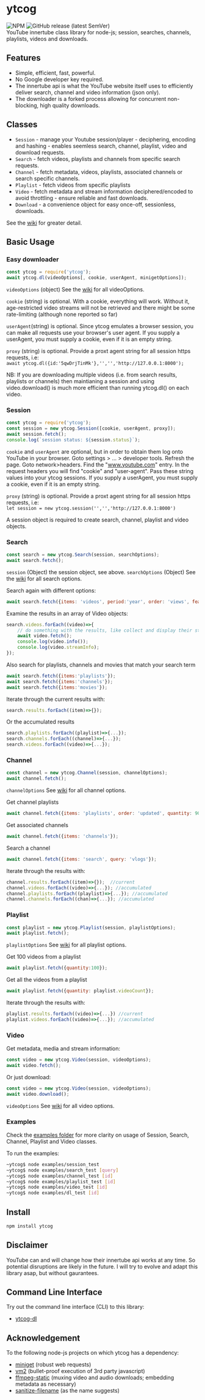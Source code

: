 # ytcog
![NPM](https://img.shields.io/npm/l/ytcog?style=plastic)
![GitHub release (latest SemVer)](https://img.shields.io/github/v/release/Gatecrasher777/ytcog?style=plastic)  
YouTube innertube class library for node-js; session, searches, channels, playlists, videos and downloads.

## Features

* Simple, efficient, fast, powerful. 
* No Google developer key required.  
* The innertube api is what the YouTube website itself uses to efficiently deliver  search, channel and video information (json only).
* The downloader is a forked process allowing for concurrent non-blocking, high quality downloads.

## Classes

* ```Session``` - manage your Youtube session/player - deciphering, encoding and hashing - enables seemless search, channel, playlist, video and download requests.
* ```Search``` - fetch videos, playlists and channels from specific search requests. 
* ```Channel``` - fetch metadata, videos, playlists, associated channels or search specific channels. 
* ```Playlist``` - fetch videos from specific playlists 
* ```Video``` - fetch metadata and stream information deciphered/encoded to avoid throttling - ensure reliable and fast downloads.
* ```Download``` - a convenience object for easy once-off, sessionless, downloads.

See the [wiki](https://github.com/gatecrasher777/ytcog/wiki) for greater detail.

## Basic Usage 

### Easy downloader

```js
const ytcog = require('ytcog');
await ytcog.dl(videoOptions[, cookie, userAgent, minigetOptions]);
```

```videoOptions``` (object) See the [wiki](https://github.com/gatecrasher777/ytcog/wiki/Video#Options) for all videoOptions.  

```cookie``` (string) is optional. With a cookie, everything will work. Without it, age-restricted video streams will not be retrieved and there might be some rate-limiting (although none reported so far)

```userAgent```(string) is optional. Since ytcog emulates a browser session, you can make all requests use your browser's user agent.  If you supply a userAgent, you must supply a cookie, even if it is an empty string.  

```proxy``` (string) is optional. Provide a proxt agent string for all session https requests, i.e:  
```await ytcog.dl({id:'5qwDrjTinMk'},'','','http://127.0.0.1:8000');```  

NB: If you are downloading multiple videos (i.e. from search results, playlists or channels) then maintianing a session and using video.download() is much more efficient than running ytcog.dl() on each video.

### Session

```js
const ytcog = require('ytcog');
const session = new ytcog.Session([cookie, userAgent, proxy]);
await session.fetch();
console.log(`session status: ${session.status}`);
```

```cookie``` and ```userAgent``` are optional, but in order to obtain them log onto YouTube in your browser. Goto settings > ... > developer tools. Refresh the page. Goto network>headers. Find the "www.youtube.com" entry. In the request headers you will find "cookie" and "user-agent". Pass these string values into your ytcog sessions.  If you supply a userAgent, you must supply a cookie, even if it is an empty string.

```proxy``` (string) is optional. Provide a proxt agent string for all session https requests, i.e:  
```let session = new ytcog.session('','','http://127.0.0.1:8000')```  

A session object is required to create search, channel, playlist and video objects.

### Search

```js
const search = new ytcog.Search(session, searchOptions);
await search.fetch();
```
```session``` (Object) the session object, see above.
```searchOptions``` (Object) See the [wiki](https://github.com/gatecrasher777/ytcog/wiki/Search#Options) for all search options.  

Search again with different options:

```js
await search.fetch({items: 'videos', period:'year', order: 'views', features: 'hd', quantity: 500 });
```

Examine the results in an array of Video objects:

```js
search.videos.forEach((video)=>{
    // do something with the results, like collect and display their streams
    await video.fetch();
    console.log(video.info());
    console.log(video.streamInfo);
});
```

Also search for playlists, channels and movies that match your search term

```js
await search.fetch({items:'playlists'});
await search.fetch({items:'channels'});
await search.fetch({items:'movies'});
```

Iterate through the current results with:

```js
search.results.forEach((item)=>{});
```

Or the accumulated results

```js
search.playlists.forEach((playlist)=>{...});
search.channels.forEach((channel)=>{...});
search.videos.forEach((video)=>{...});
```

### Channel

```js
const channel = new ytcog.Channel(session, channelOptions);
await channel.fetch();
```

```channelOptions``` See [wiki](https://github.com/gatecrasher777/ytcog/wiki/Channel#Options) for all channel options.

Get channel playlists 

```js
await channel.fetch({items: 'playlists', order: 'updated', quantity: 90});
```

Get associated channels 

```js
await channel.fetch({items: 'channels'});
```

Search a channel

```js
await channel.fetch({items: 'search', query: 'vlogs'});
```

Iterate through the results with:

```js
channel.results.forEach((item)=>{});  //current
channel.videos.forEach((video)=>{...}); //accumulated
channel.playlists.forEach((playlist)=>{...}); //accumulated
channel.channels.forEach((chan)=>{...}); //accumulated
```

### Playlist

```js
const playlist = new ytcog.Playlist(session, playlistOptions);
await playlist.fetch();
```

```playlistOptions``` See [wiki](https://github.com/gatecrasher777/ytcog/wiki/Playlist#Options) for all playlist options.

Get 100 videos from a playlist
```js
await playlist.fetch({quantity:100});
```

Get all the videos from a playlist 
```js
await playlist.fetch({quantity: playlist.videoCount});
```

Iterate through the results with:
```js
playlist.results.forEach((video)=>{...}) //current
playlist.videos.forEach((video)=>{...}); //accumulated
```

### Video

Get metadata, media and stream information:
```js
const video = new ytcog.Video(session, videoOptions);
await video.fetch();
```

Or just download:
```js
const video = new ytcog.Video(session, videoOptions);
await video.download();
```

```videoOptions``` See [wiki](https://github.com/gatecrasher777/ytcog/wiki/Video#Options) for all video options. 

### Examples

Check the [examples folder](https://github.com/gatecrasher777/ytcog/tree/main/examples) for more clarity on usage of Session, Search, Channel, Playlist and Video classes. 

To run the examples:
```bash
~ytcog$ node examples/session_test
~ytcog$ node examples/search_test [query]
~ytcog$ node examples/channel_test [id]
~ytcog$ node examples/playlist_test [id]
~ytcog$ node examples/video_test [id]
~ytcog$ node examples/dl_test [id]
```

## Install 

```bash
npm install ytcog
```

## Disclaimer 

YouTube can and will change how their innertube api works at any time. So potential disruptions are likely in the future. I will try to evolve and adapt this library asap, but without gaurantees. 

## Command Line Interface

Try out the command line interface (CLI) to this library:

* [ytcog-dl](https://github.com/gatecrasher777/ytcog-dl)

## Acknowledgement 

To the following node-js projects on which ytcog has a dependency:

* [miniget](https://github.com/fent/node-miniget) (robust web requests)
* [vm2](https://github.com/patriksimek/vm2) (bullet-proof execution of 3rd party javascript)
* [ffmpeg-static](https://github.com/eugeneware/ffmpeg-static) (muxing video and audio downloads; embedding metadata as necessary)
* [sanitize-filename](https://github.com/parshap/node-sanitize-filename) (as the name suggests)
